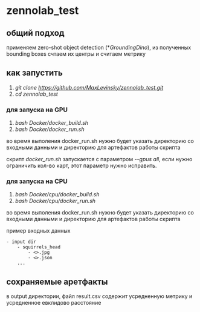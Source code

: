 # zennolab_test

## общий подход
применяем zero-shot object detection (**GroundingDino*), из полученных bounding boxes счтаем их центры и считаем метрику

## как запустить
1. *git clone https://github.com/MaxLevinsky/zennolab_test.git*
2. *cd zennolab_test*

### для запуска на GPU
1. *bash Docker/docker_build.sh*
2. *bash Docker/docker_run.sh*

во время выполения docker_run.sh нужно будет указать директорию со входными данными и директорию для артефактов работы скрипта

скрипт *docker_run.sh* запускается с параметром *--gpus all*, если нужно ограничить кол-во карт, этот параметр нужно исправить.

### для запуска на CPU
1. *bash Docker/cpu/docker_build.sh*
2. *bash Docker/cpu/docker_run.sh*

во время выполения docker_run.sh нужно будет указать директорию со входными данными и директорию для артефактов работы скрипта


пример входных данных

    - input dir
        - squirrels_head
            - <>.jpg
            - <>.json
        ...

## сохраняемые аретфакты
в output директории, файл result.csv содержит усредненную метрику и усредненное евклидово расстояние

